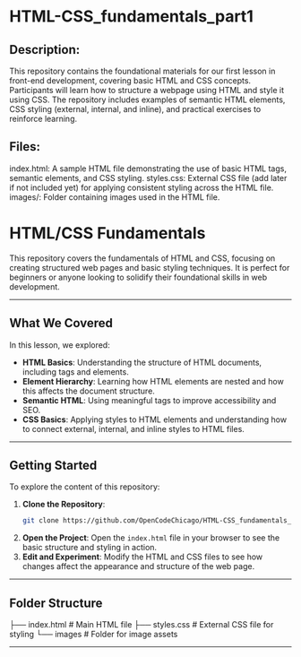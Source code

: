 # HTML-CSS_fundamentals_part1

## Description:
This repository contains the foundational materials for our first lesson in front-end development, covering basic HTML and CSS concepts. Participants will learn how to structure a webpage using HTML and style it using CSS. The repository includes examples of semantic HTML elements, CSS styling (external, internal, and inline), and practical exercises to reinforce learning.

## Files:
index.html: A sample HTML file demonstrating the use of basic HTML tags, semantic elements, and CSS styling.
styles.css: External CSS file (add later if not included yet) for applying consistent styling across the HTML file.
images/: Folder containing images used in the HTML file.

# HTML/CSS Fundamentals

This repository covers the fundamentals of HTML and CSS, focusing on creating structured web pages and basic styling techniques. It is perfect for beginners or anyone looking to solidify their foundational skills in web development.

---

## What We Covered

In this lesson, we explored:

- **HTML Basics**: Understanding the structure of HTML documents, including tags and elements.
- **Element Hierarchy**: Learning how HTML elements are nested and how this affects the document structure.
- **Semantic HTML**: Using meaningful tags to improve accessibility and SEO.
- **CSS Basics**: Applying styles to HTML elements and understanding how to connect external, internal, and inline styles to HTML files.

---

## Getting Started

To explore the content of this repository:

1. **Clone the Repository**: 
   ```bash
   git clone https://github.com/OpenCodeChicago/HTML-CSS_fundamentals_part1.git
   ```
2. **Open the Project**:
   Open the `index.html` file in your browser to see the basic structure and styling in action.
3. **Edit and Experiment**:
   Modify the HTML and CSS files to see how changes affect the appearance and structure of the web page.

---

## Folder Structure

├── index.html  # Main HTML file
├── styles.css  # External CSS file for styling
└── images      # Folder for image assets

---
